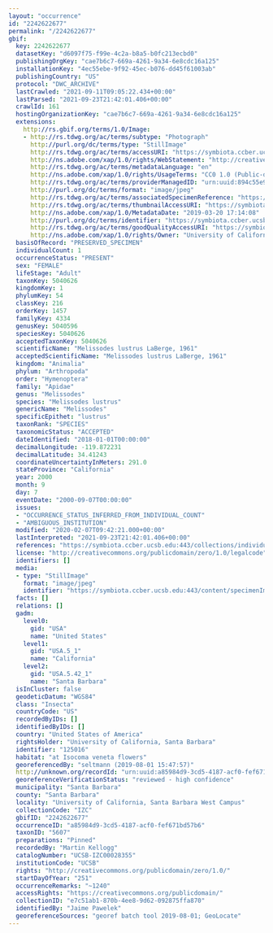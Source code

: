 ```yaml
---
layout: "occurrence"
id: "2242622677"
permalink: "/2242622677"
gbif:
  key: 2242622677
  datasetKey: "d6097f75-f99e-4c2a-b8a5-b0fc213ecbd0"
  publishingOrgKey: "cae7b6c7-669a-4261-9a34-6e8cdc16a125"
  installationKey: "4ec55ebe-9f92-45ec-b076-dd45f61003ab"
  publishingCountry: "US"
  protocol: "DWC_ARCHIVE"
  lastCrawled: "2021-09-11T09:05:22.434+00:00"
  lastParsed: "2021-09-23T21:42:01.406+00:00"
  crawlId: 161
  hostingOrganizationKey: "cae7b6c7-669a-4261-9a34-6e8cdc16a125"
  extensions:
    http://rs.gbif.org/terms/1.0/Image:
    - http://rs.tdwg.org/ac/terms/subtype: "Photograph"
      http://purl.org/dc/terms/type: "StillImage"
      http://rs.tdwg.org/ac/terms/accessURI: "https://symbiota.ccber.ucsb.edu:443/content/specimenImages/UCSB_IZC/UCSB-IZC00028/28355_1553127248_lg.jpg"
      http://ns.adobe.com/xap/1.0/rights/WebStatement: "http://creativecommons.org/publicdomain/zero/1.0/"
      http://rs.tdwg.org/ac/terms/metadataLanguage: "en"
      http://ns.adobe.com/xap/1.0/rights/UsageTerms: "CC0 1.0 (Public-domain)"
      http://rs.tdwg.org/ac/terms/providerManagedID: "urn:uuid:894c55e9-4cfd-498c-9b9f-ff5b3dfe085f"
      http://purl.org/dc/terms/format: "image/jpeg"
      http://rs.tdwg.org/ac/terms/associatedSpecimenReference: "https://symbiota.ccber.ucsb.edu:443/collections/individual/index.php?occid=125016"
      http://rs.tdwg.org/ac/terms/thumbnailAccessURI: "https://symbiota.ccber.ucsb.edu:443/content/specimenImages/UCSB_IZC/UCSB-IZC00028/28355_1553127248_tn.jpg"
      http://ns.adobe.com/xap/1.0/MetadataDate: "2019-03-20 17:14:08"
      http://purl.org/dc/terms/identifier: "https://symbiota.ccber.ucsb.edu:443/content/specimenImages/UCSB_IZC/UCSB-IZC00028/28355_1553127248_lg.jpg"
      http://rs.tdwg.org/ac/terms/goodQualityAccessURI: "https://symbiota.ccber.ucsb.edu:443/content/specimenImages/UCSB_IZC/UCSB-IZC00028/28355_1553127248.jpg"
      http://ns.adobe.com/xap/1.0/rights/Owner: "University of California, Santa Barbara"
  basisOfRecord: "PRESERVED_SPECIMEN"
  individualCount: 1
  occurrenceStatus: "PRESENT"
  sex: "FEMALE"
  lifeStage: "Adult"
  taxonKey: 5040626
  kingdomKey: 1
  phylumKey: 54
  classKey: 216
  orderKey: 1457
  familyKey: 4334
  genusKey: 5040596
  speciesKey: 5040626
  acceptedTaxonKey: 5040626
  scientificName: "Melissodes lustrus LaBerge, 1961"
  acceptedScientificName: "Melissodes lustrus LaBerge, 1961"
  kingdom: "Animalia"
  phylum: "Arthropoda"
  order: "Hymenoptera"
  family: "Apidae"
  genus: "Melissodes"
  species: "Melissodes lustrus"
  genericName: "Melissodes"
  specificEpithet: "lustrus"
  taxonRank: "SPECIES"
  taxonomicStatus: "ACCEPTED"
  dateIdentified: "2018-01-01T00:00:00"
  decimalLongitude: -119.872231
  decimalLatitude: 34.41243
  coordinateUncertaintyInMeters: 291.0
  stateProvince: "California"
  year: 2000
  month: 9
  day: 7
  eventDate: "2000-09-07T00:00:00"
  issues:
  - "OCCURRENCE_STATUS_INFERRED_FROM_INDIVIDUAL_COUNT"
  - "AMBIGUOUS_INSTITUTION"
  modified: "2020-02-07T09:42:21.000+00:00"
  lastInterpreted: "2021-09-23T21:42:01.406+00:00"
  references: "https://symbiota.ccber.ucsb.edu:443/collections/individual/index.php?occid=125016"
  license: "http://creativecommons.org/publicdomain/zero/1.0/legalcode"
  identifiers: []
  media:
  - type: "StillImage"
    format: "image/jpeg"
    identifier: "https://symbiota.ccber.ucsb.edu:443/content/specimenImages/UCSB_IZC/UCSB-IZC00028/28355_1553127248_lg.jpg"
  facts: []
  relations: []
  gadm:
    level0:
      gid: "USA"
      name: "United States"
    level1:
      gid: "USA.5_1"
      name: "California"
    level2:
      gid: "USA.5.42_1"
      name: "Santa Barbara"
  isInCluster: false
  geodeticDatum: "WGS84"
  class: "Insecta"
  countryCode: "US"
  recordedByIDs: []
  identifiedByIDs: []
  country: "United States of America"
  rightsHolder: "University of California, Santa Barbara"
  identifier: "125016"
  habitat: "at Isocoma veneta flowers"
  georeferencedBy: "seltmann (2019-08-01 15:47:57)"
  http://unknown.org/recordId: "urn:uuid:a85984d9-3cd5-4187-acf0-fef671bd57b6"
  georeferenceVerificationStatus: "reviewed - high confidence"
  municipality: "Santa Barbara"
  county: "Santa Barbara"
  locality: "University of California, Santa Barbara West Campus"
  collectionCode: "IZC"
  gbifID: "2242622677"
  occurrenceID: "a85984d9-3cd5-4187-acf0-fef671bd57b6"
  taxonID: "5607"
  preparations: "Pinned"
  recordedBy: "Martin Kellogg"
  catalogNumber: "UCSB-IZC00028355"
  institutionCode: "UCSB"
  rights: "http://creativecommons.org/publicdomain/zero/1.0/"
  startDayOfYear: "251"
  occurrenceRemarks: "~1240"
  accessRights: "https://creativecommons.org/publicdomain/"
  collectionID: "e7c51ab1-870b-4ee8-9d62-092875ffa870"
  identifiedBy: "Jaime Pawelek"
  georeferenceSources: "georef batch tool 2019-08-01; GeoLocate"
---
```

